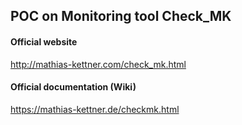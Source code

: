 ## POC on Monitoring tool Check_MK

#### Official website
http://mathias-kettner.com/check_mk.html

#### Official documentation (Wiki)
https://mathias-kettner.de/checkmk.html

